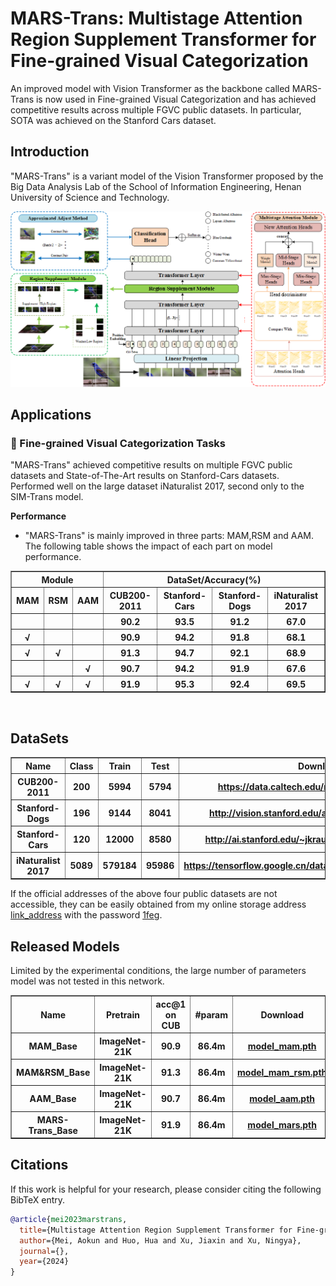 # MARS-Trans: Multistage Attention Region Supplement Transformer for Fine-grained Visual Categorization

An improved model with Vision Transformer as the backbone called MARS-Trans is now used in Fine-grained Visual Categorization and has achieved competitive results across multiple FGVC public datasets. In particular, SOTA was achieved on the Stanford Cars dataset.

## Introduction
"MARS-Trans" is a variant model of the Vision Transformer proposed by the Big Data Analysis Lab of the School of Information Engineering, Henan University of Science and Technology.
<div align=left>
<img src='./docs/Figure2.png' width=900>
</div>

## Applications

### 🌅 Fine-grained Visual Categorization Tasks

"MARS-Trans" achieved competitive results on multiple FGVC public datasets and State-of-The-Art results on Stanford-Cars datasets. Performed well on the large dataset iNaturalist 2017, second only to the SIM-Trans model.

**Performance**
 - "MARS-Trans" is mainly improved in three parts: MAM,RSM and AAM. The following table shows the impact of each part on model performance.
<table border="1" width="90%">
	<tr align="center">
        <th colspan="3"> Module</th><th colspan="4"> DataSet/Accuracy(%) </th>
    </tr>
    <tr align="center">
        <th>MAM</th><th>RSM</th><th>AAM</th><th>CUB200-2011</th><th>Stanford-Cars</th><th>Stanford-Dogs</th><th>iNaturalist 2017</th>
    </tr>
    <tr align="center">
        <th> </th><th> </th><th> </th><th>90.2</th><th>93.5</th><th>91.2</th><th>67.0</th>
    </tr>
    <tr align="center">
        <th>√</th><th> </th><th> </th><th>90.9</th><th>94.2</th><th>91.8</th><th>68.1</th>
    </tr>
    <tr align="center">
        <th>√</th><th>√</th><th> </th><th>91.3</th><th>94.7</th><th>92.1</th><th>68.9</th>
    </tr>
    <tr align="center">
        <th> </th><th> </th><th>√</th><th>90.7</th><th>94.2</th><th>91.9</th><th>67.6</th>
    </tr>
    <tr align="center">
        <th>√</th><th>√</th><th>√</th><th>91.9</th><th>95.3</th><th>92.4</th><th>69.5</th>
    </tr>
</table>

<br>


## DataSets
<table border="1" width="90%">
    <tr align="center">
        <th>Name</th><th>Class</th><th>Train</th><th>Test</th><th>Download</th><th>Size</th>
    </tr>
    <tr align="center">
        <th>CUB200-2011</th><th>200</th><th>5994</th><th>5794</th><th><a href="https://data.caltech.edu/records/65de6-vp158">https://data.caltech.edu/records/65de6-vp158</a></th><th>1.2GB</th>
    </tr>
    <tr align="center">
        <th>Stanford-Dogs</th><th>196</th><th>9144</th><th>8041</th><th><a href="http://vision.stanford.edu/aditya86/ImageNetDogs/">http://vision.stanford.edu/aditya86/ImageNetDogs/</a></th><th>0.7GB</th>
    </tr>
    <tr align="center">
        <th>Stanford-Cars</th><th>120</th><th>12000</th><th>8580</th><th><a href="http://ai.stanford.edu/~jkrause/cars/car_dataset.html">http://ai.stanford.edu/~jkrause/cars/car_dataset.html</a></th><th>1.8GB</th>
    </tr>
    <tr align="center">
        <th>iNaturalist 2017</th><th>5089</th><th>579184</th><th>95986</th><th><a href="https://tensorflow.google.cn/datasets/catalog/i_naturalist2017">https://tensorflow.google.cn/datasets/catalog/i_naturalist2017</a></th><th>238.1GB</th>
    </tr>
</table>
If the official addresses of the above four public datasets are not accessible, they can be easily obtained from my online storage address <a href="https://pan.baidu.com/s/1A6y98oM1kTIFE5Xn2Qvqqg">link_address</a>  with the password <a href="#">1feg</a>.



## Released Models
Limited by the experimental conditions, the large number of parameters model was not tested in this network.
<table border="1" width="90%">
    <tr align="center">
        <th>Name</th><th>Pretrain</th><th>acc@1 on CUB</th><th>#param</th><th>Download</th>
    </tr>
    <tr align="center">
        <th>MAM_Base</th><th>ImageNet-21K</th><th>90.9</th><th>86.4m</th><th><a href="https://pan.baidu.com/s/1jRQ_xBfX76gYMEvlBTuf6Q">model_mam.pth</a></th>
    </tr>
    <tr align="center">
        <th>MAM&RSM_Base</th><th>ImageNet-21K</th><th>91.3</th><th>86.4m</th><th><a href="https://pan.baidu.com/s/1jRQ_xBfX76gYMEvlBTuf6Q">model_mam_rsm.pth</a></th>
    </tr>
    <tr align="center">
        <th>AAM_Base</th><th>ImageNet-21K</th><th>90.7</th><th>86.4m</th><th><a href="https://pan.baidu.com/s/1jRQ_xBfX76gYMEvlBTuf6Q">model_aam.pth</a></th>
    </tr>
    <tr align="center">
        <th>MARS-Trans_Base</th><th>ImageNet-21K</th><th>91.9</th><th>86.4m</th><th><a href="https://pan.baidu.com/s/1jRQ_xBfX76gYMEvlBTuf6Q">model_mars.pth</a></th>
    </tr>
</table>


## Citations

If this work is helpful for your research, please consider citing the following BibTeX entry.
```bibtex
@article{mei2023marstrans,
  title={Multistage Attention Region Supplement Transformer for Fine-grained Visual Categorization},
  author={Mei, Aokun and Huo, Hua and Xu, Jiaxin and Xu, Ningya},
  journal={},
  year={2024}
}
```

